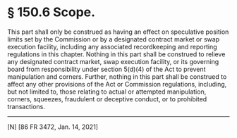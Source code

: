# § 150.6   Scope.

This part shall only be construed as having an effect on speculative position limits set by the Commission or by a designated contract market or swap execution facility, including any associated recordkeeping and reporting regulations in this chapter. Nothing in this part shall be construed to relieve any designated contract market, swap execution facility, or its governing board from responsibility under section 5(d)(4) of the Act to prevent manipulation and corners. Further, nothing in this part shall be construed to affect any other provisions of the Act or Commission regulations, including, but not limited to, those relating to actual or attempted manipulation, corners, squeezes, fraudulent or deceptive conduct, or to prohibited transactions.



---

[N] [86 FR 3472, Jan. 14, 2021]




